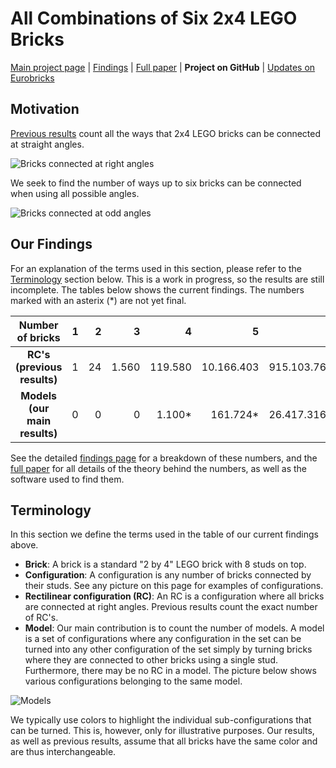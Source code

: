 # All Combinations of Six 2x4 LEGO Bricks

[Main project page](http://c-mt.dk/counting) | [Findings](http://c-mt.dk/counting/findings.php) | [Full paper](http://c-mt.dk/counting/?view=paper) | **Project on GitHub** | [Updates on Eurobricks](http://www.eurobricks.com/forum/index.php?showtopic=71971)

## Motivation

[Previous results](http://www.math.ku.dk/~eilers/lego.html) count all the ways that 2x4 LEGO bricks can be connected at straight angles.

![Bricks connected at right angles](http://c-mt.dk/counting/images/rectilinearintrosmall.png "There are 915.103.765 ways to combine 6 bricks at straight angles.")

We seek to find the number of ways up to six bricks can be connected when using all possible angles.

![Bricks connected at odd angles](http://c-mt.dk/counting/images/modelsintrosmall.png "It is currently unknown how many ways 6 bricks can be combined at other angles.")


## Our Findings

For an explanation of the terms used in this section, please refer to the [Terminology](#terminology) section below.
This is a work in progress, so the results are still incomplete. The tables below shows the current findings. The numbers marked with an asterix (*) are not yet final. 

|  Number of bricks             | 1 |  2 |     3 |       4 |          5 |           6 | 
|:-----------------------------:|--:|---:|------:|--------:|-----------:|------------:|
| **RC's (previous results)**   | 1 | 24 | 1.560 | 119.580 | 10.166.403 | 915.103.765 |
| **Models (our main results)** | 0 |  0 |     0 |  1.100* |   161.724* | 26.417.316* |

See the detailed [findings page](http://c-mt.dk/counting/findings.php) for a breakdown of these numbers, and the [full paper](http://c-mt.dk/counting/?view=paper) for all details of the theory behind the numbers, as well as the software used to find them.


## Terminology

In this section we define the terms used in the table of our current findings above.

* **Brick**: A brick is a standard "2 by 4" LEGO brick with 8 studs on top.
* **Configuration**: A configuration is any number of bricks connected by their studs. See any picture on this page for examples of configurations.
* **Rectilinear configuration (RC)**: An RC is a configuration where all bricks are connected at right angles. Previous results count the exact number of RC's.
* **Model**: Our main contribution is to count the number of models. A model is a set of configurations where any configuration in the set can be turned into any other configuration of the set simply by turning bricks where they are connected to other bricks using a single stud. Furthermore, there may be no RC in a model. The picture below shows various configurations belonging to the same model.

![Models](http://c-mt.dk/counting/images/configurationsofamodelsmall.png "These configurations all belong to the same model.")

We typically use colors to highlight the individual sub-configurations that can be turned. This is, however, only for illustrative purposes. Our results, as well as previous results, assume that all bricks have the same color and are thus interchangeable. 

